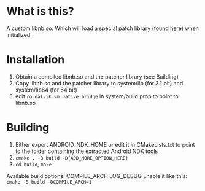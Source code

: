 # What is this?
A custom libnb.so. Which will load a special patch library (found [here](https://github.com/qwerty12356-wart/test_nbpatch)) when initialized.

# Installation
1. Obtain a compiled libnb.so and the patcher library (see Building)
2. Copy libnb.so and the patcher library to system/lib (for 32 bit) and system/lib64 (for 64 bit)
3. edit ``ro.dalvik.vm.native.bridge`` in system/build.prop to point to libnb.so

# Building
1. Either export ANDROID_NDK_HOME or edit it in CMakeLists.txt to point to the folder containing the extracted Android NDK tools
2. ``cmake . -B build -D{ADD_MORE_OPTION_HERE}``
3. ``cd build``, ``make``


Available build options:
COMPILE_ARCH
LOG_DEBUG
Enable it like this: ``cmake -B build -DCOMPILE_ARCH=1``
